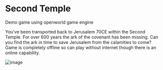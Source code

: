 # Second Temple

Demo game using openworld game engine

You've been transported back to Jerusalem 70CE within the Second Temple. For over 600 years the ark of the covenant has been missing. Can you find the ark in time to save Jerusalem from the calamities to come? Game is completely offline so can play without internet though there is an online capability.

![image](https://github.com/user-attachments/assets/5e43c5b4-b02d-4467-a649-c5f431d095d8)

